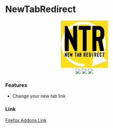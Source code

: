# NewTabRedirect

<div align="center">
  <img src="img/logo 128.png" height="150">
  <br/>
  <img src="https://img.shields.io/github/stars/EmirYLMZ128/NewTabRedirect.svg">  <img src="https://img.shields.io/github/tag/EmirYLMZ128/NewTabRedirect.svg">  <img src="https://img.shields.io/github/issues/EmirYLMZ128/NewTabRedirect.svg">
</div>

### Features

- Change your new tab link


### Link
[Firefox Addons Link](https://addons.mozilla.org/en-US/firefox/addon/new-tab-redirecter/)
